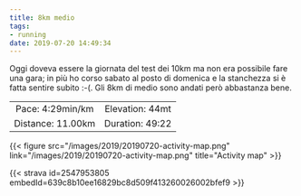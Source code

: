 ```yaml
---
title: 8km medio
tags:
- running
date: 2019-07-20 14:49:34
---
```

Oggi doveva essere la giornata del test dei 10km ma non era possibile fare una gara; in più ho corso sabato al posto di domenica e la stanchezza si è fatta sentire subito :-(.
Gli 8km di medio sono andati però abbastanza bene.

| | |
| :-: | :-: |
| Pace: 4:29min/km | Elevation: 44mt |
| Distance: 11.00km | Duration: 49:22 |



{{< figure src="/images/2019/20190720-activity-map.png" link="/images/2019/20190720-activity-map.png" title="Activity map" >}}


{{< strava id=2547953805 embedId=639c8b10ee16829bc8d509f413260026002bfef9 >}}
